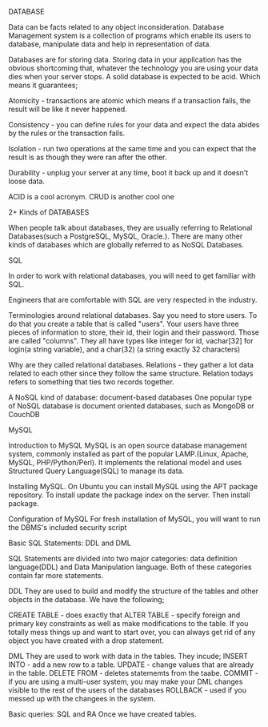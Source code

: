 DATABASE

Data can be facts related to any object inconsideration. Database Management system is a collection of programs which enable its users to database, manipulate data and help in representation of data.

Databases are for storing data. Storing data in your application has the obvious shortcoming that, whatever the technology you are using your data dies when your server stops. A solid database is expected to be acid. Which means it guarantees;

Atomicity - transactions are atomic which means if a transaction fails, the result will be like it never happened.

Consistency - you can define rules for your data and expect the data abides by the rules or the transaction fails. 

Isolation - run two operations at the same time and you can expect that the result is as though they were ran after the other.

Durability - unplug your server at any time, boot it back up and it doesn't loose data. 

ACID is a cool acronym.  CRUD is another cool one


2+ Kinds of DATABASES

When people talk about databases, they are usually referring to Relational Databases(such a PostgreSQL, MySQL, Oracle.). There are many other kinds of databases which are globally referred to as NoSQL Databases. 

SQL

In order to work with relational databases, you will need to get familiar with SQL. 

Engineers that are comfortable with SQL are very respected in the industry.

Terminologies around relational databases.
Say you need to store users. To do that you create a table that is called "users". Your users have three pieces of information to store, their id, their login and their password. Those are called "columns". They all have types like integer for id, vachar[32] for login(a string variable), and a char(32) (a string exactly 32 characters)

Why are they called relational databases. 
Relations -  they gather a lot data related to each other since they follow the same structure. Relation todays refers to something that ties two records together.


A NoSQL kind of database: document-based databases
One popular type of NoSQL database is document oriented databases, such as MongoDB or CouchDB

MySQL

Introduction to MySQL
MySQL is an open source database management system, commonly installed as part of the popular LAMP.(Linux, Apache, MySQL, PHP/Python/Perl). It implements the relational model and uses Structured Query Language(SQL) to manage its data. 

Installing MySQL.
On Ubuntu you can install MySQL using the APT package repository. To install update the package index on the server. Then install <mysql-server> package. 

Configuration of MySQL
For fresh installation of MySQL, you will want to run the DBMS's included security script 


Basic SQL Statements: DDL and DML

SQL Statements are divided into two major categories: data definition language(DDL) and Data Manipulation language. Both of these categories contain far more statements. 

DDL
They are used to build and modify the structure of the tables and other objects in the database. We have the following;

CREATE TABLE - does exactly that
ALTER TABLE - specify foreign and primary key constraints as well as make modifications to the table.
If you totally mess things up and want to start over, you can always get rid of any object you have created with a drop statement. 

DML
They are used to work with data in the tables. They incude;
INSERT INTO - add a new row to a table. 
UPDATE - change values that are already in the table.
DELETE FROM - deletes statememts from the taabe.
COMMIT - if you are using a multi-user system, you may make your DML changes visible to the rest of the users of the databases
ROLLBACK - used if you messed up with the changees in the system.

Basic queries: SQL and RA
Once we have created tables.